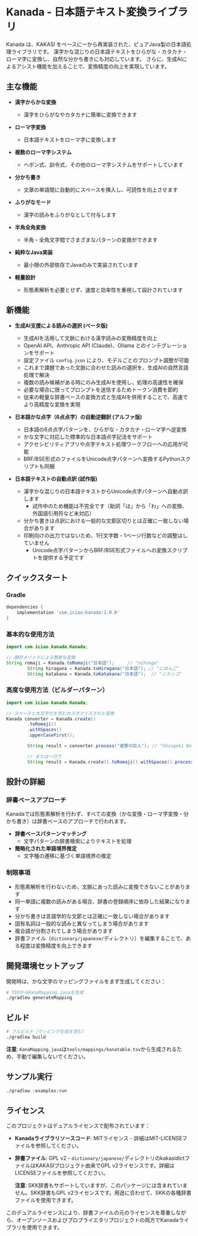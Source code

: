 # Kanada - 日本語テキスト変換ライブラリ

Kanada は、KAKASI をベースに一から再実装された、ピュアJava製の日本語処理ライブラリです。
漢字かな混じりの日本語テキストをひらがな・カタカナ・ローマ字に変換し、自然な分かち書きにも対応しています。
さらに、生成AIによるアシスト機能を加えることで、変換精度の向上を実現しています。

## 主な機能

- **漢字からかな変換**
    - 漢字をひらがなやカタカナに簡単に変換できます

- **ローマ字変換**
    - 日本語テキストをローマ字に変換します

- **複数のローマ字システム**
    - ヘボン式、訓令式、その他のローマ字システムをサポートしています

- **分かち書き**
    - 文章の単語間に自動的にスペースを挿入し、可読性を向上させます

- **ふりがなモード**
    - 漢字の読みをふりがなとして付与します

- **半角全角変換**
    - 半角・全角文字間でさまざまなパターンの変換ができます

- **純粋なJava実装**
    - 最小限の外部依存でJavaのみで実装されています

- **軽量設計**
    - 形態素解析を必要とせず、速度と効率性を重視して設計されています

## 新機能

- **生成AI支援による読みの選択 (ベータ版)**
    - 生成AIを活用して文脈における漢字読みの変換精度を向上
    - OpenAI API、Anthropic API (Claude)、Ollama とのインテグレーションをサポート
    - 設定ファイル `config.json` により、モデルごとのプロンプト調整が可能
    - これまで課題であった文脈に合わせた読みの選択を、生成AIの自然言語処理で解決
    - 複数の読み候補がある時にのみ生成AIを使用し、処理の高速性を確保
    - 必要な場合に限ってプロンプトを送信するためトークン消費を節約
    - 従来の軽量な辞書ベースの変換方式と生成AIを併用することで、高速でより高精度な変換を実現


- **日本語かな点字（6点点字）の自動逆翻訳 (アルファ版)**
    - 日本語の6点点字パターンを、ひらがな・カタカナ・ローマ字へ逆変換
    - かな文字に対応した標準的な日本語点字記法をサポート
    - アクセシビリティアプリや点字テキスト処理ワークフローへの応用が可能
    - BRF/BSE形式のファイルをUnicode点字パターンへ変換するPythonスクリプトも同梱


- **日本語テキストの自動点訳 (試作版)**
    - 漢字かな混じりの日本語テキストからUnicode点字パターンへ自動点訳します
        - 試作中のため機能は不完全です（助詞「は」から「わ」への変換、外国語引用符など未対応）
    - 分かち書きは点訳における一般的な文節区切りとは正確に一致しない場合があります
    - 印刷向けの出力ではないため、1行文字数・1ベージ行数などの調整はしていません
        - Unicode点字パターンからBRF/BSE形式ファイルへの変換スクリプトを提供する予定です

## クイックスタート

### Gradle

```gradle
dependencies {
    implementation 'com.iciao:kanada:1.0.0'
}
```

### 基本的な使用方法

```java
import com.iciao.kanada.Kanada;

// 静的メソッドによる簡単な変換
String romaji = Kanada.toRomaji("日本語");     // "nihongo"
        String hiragana = Kanada.toHiragana("日本語"); // "にほんご"
        String katakana = Kanada.toKatakana("日本語");  // "ニホンゴ"
```

### 高度な使用方法（ビルダーパターン）

```java
import com.iciao.kanada.Kanada;

// スペースと大文字化を含むカスタマイズされた変換
Kanada converter = Kanada.create()
        .toRomaji()
        .withSpaces()
        .upperCaseFirst();

        String result = converter.process("進撃の巨人"); // "Shingeki No Kyojin"

        // または一行で
        String result = Kanada.create().toRomaji().withSpaces().process("進撃の巨人");
```

## 設計の詳細

### 辞書ベースアプローチ

Kanadaでは形態素解析を行わず、すべての変換（かな変換・ローマ字変換・分かち書き）は辞書ベースのアプローチで行われます。

- **辞書ベースパターンマッチング**
    - 文字パターンの辞書検索によりテキストを処理
- **簡略化された単語境界推定**
    - 文字種の遷移に基づく単語境界の推定

### 制限事項

- 形態素解析を行わないため、文脈にあった読みに変換できないことがあります
- 同一単語に複数の読みがある場合、辞書の登録順序に依存した結果になります
- 分かち書きは言語学的な文節とは正確に一致しない場合があります
- 固有名詞は一般的な読みと異なってしまう場合があります
- 複合語が分割されてしまう場合があります
- 辞書ファイル（`dictionary/japanese/`ディレクトリ）を編集することで、ある程度は変換精度を向上できます

## 開発環境セットアップ

開発時は、かな文字のマッピングファイルをまず生成してください：

```bash
# TSVからKanaMapping.javaを生成
./gradlew generateMapping
```

## ビルド

```bash
# フルビルド（マッピング生成を含む）
./gradlew build
```

**注意**: `KanaMapping.java`は`tools/mappings/kanatable.tsv`から生成されるため、手動で編集しないでください。

## サンプル実行

```bash
./gradlew :examples:run
```

## ライセンス

このプロジェクトはデュアルライセンスで配布されています：

- **Kanadaライブラリソースコード**: MITライセンス - 詳細はMIT-LICENSEファイルを参照してください。
- **辞書ファイル**: GPL v2 - `dictionary/japanese/`ディレクトリのkakasidictファイルはKAKASIプロジェクト由来でGPL
  v2ライセンスです。詳細はLICENSEファイルを参照してください。

  **注意**: SKK辞書もサポートしていますが、このパッケージには含まれていません。SKK辞書もGPL
  v2ライセンスです。用途に合わせて、SKKの各種辞書ファイルを使用できます。

このデュアルライセンスにより、辞書ファイルの元のライセンスを尊重しながら、オープンソースおよびプロプライエタリプロジェクトの両方でKanadaライブラリを使用できます。
